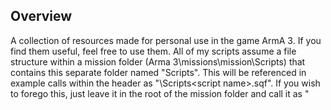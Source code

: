 ## Overview
A collection of resources made for personal use in the game ArmA 3. If you find them useful, feel free to use them. All of my scripts assume a file structure within a mission folder (Arma 3\missions\mission\Scripts) that contains this separate folder named "Scripts". This will be referenced in example calls within the header as "\Scripts\<script name>.sqf". If you wish to forego this, just leave it in the root of the mission folder and call it as "<script name>.sqf". This, however, is not recommended for organizational purposes.

## List of scripts:                                                                                                             
GaRDS - Gavin's ace Random Damage System                                                                                   
TPBVS - Teleport Behind Vehicle System                                                                                     
                                                                                                                           
                                                                                                                           

## List of resources:                                                                                                         
description.ext Template                                                                                                   
Example File Structure                                                                                                     
